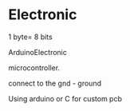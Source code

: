 # Electronic

1 byte= 8 bits

ArduinoElectronic

microcontroller.


connect to the gnd - ground


Using arduino or C for custom pcb
